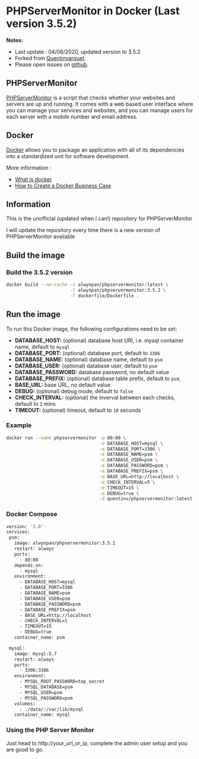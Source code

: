 
# PHPServerMonitor in Docker (Last version 3.5.2)

**Notes:**

* Last update : 04/08/2020, updated version to 3.5.2.
* Forked from [Quentinvarquet](https://github.com/Quentinvarquet/docker-phpservermonitor).
* Please open issues on [github](https://github.com/alwynpan/docker-phpservermonitor/issues).

## PHPServerMonitor

[PHPServerMonitor](http://www.phpservermonitor.org/) is a script that checks whether your websites and servers are up and running. It comes with a web based user interface where you can manage your services and websites, and you can manage users for each server with a mobile number and email address.

## Docker

[Docker](https://www.docker.com/) allows you to package an application with all of its dependencies into a standardized unit for software development.

More information :

* [What is docker](https://www.docker.com/what-docker)
* [How to Create a Docker Business Case](https://www.brianchristner.io/how-to-create-a-docker-business-case/)

## Information

This is the unofficial (updated when I can!) repository for PHPServerMonitor

I will update the repository every time there is a new version of PHPServerMonitor available

## Build the image

### Build the 3.5.2 version

```bash
docker build --no-cache -t alwynpan/phpservermonitor:latest \
                        -t alwynpan/phpservermonitor:3.5.2 \
                        -f dockerfile/Dockerfile .
```

## Run the image

To run this Docker image, the following configurations need to be set:

* **DATABASE_HOST:** (optional) database host URI, i.e. mysql container name, default to `mysql`
* **DATABASE_PORT:** (optional) database port, default to `3306`
* **DATABASE_NAME:** (optional) database name, default to `psm`
* **DATABASE_USER:** (optional) database user, default to `psm`
* **DATABASE_PASSWORD:** database password, no default value
* **DATABASE_PREFIX:** (optional) database table prefix, default to `psm_`
* **BASE_URL:** base URL, no default value
* **DEBUG:** (optional) debug mode, default to `false`
* **CHECK_INTERVAL:** (optional) the inverval between each checks, default to `2` mins
* **TIMEOUT:** (optional) timeout, default to `10` seconds

### Example

```bash
docker run --name phpservermonitor -p 80:80 \
                                   -e DATABASE_HOST=mysql \
                                   -e DATABASE_PORT=3306 \
                                   -e DATABASE_NAME=psm \
                                   -e DATABASE_USER=psm \
                                   -e DATABASE_PASSWORD=psm \
                                   -e DATABASE_PREFIX=psm \
                                   -e BASE_URL=http://localhost \
                                   -e CHECK_INTERVAL=5 \
                                   -e TIMEOUT=15 \
                                   -e DEBUG=true \
                                   -d quentinv/phpservermonitor:latest
```

### Docker Compose

```bash
version: '3.8'
services:
 psm:
   image: alwynpan/phpservermonitor:3.5.2
   restart: always
   ports:
     - 80:80
   depends_on:
     - mysql
   environment:
     - DATABASE_HOST=mysql
     - DATABASE_PORT=3306
     - DATABASE_NAME=psm
     - DATABASE_USER=psm
     - DATABASE_PASSWORD=psm
     - DATABASE_PREFIX=psm
     - BASE_URL=http://localhost
     - CHECK_INTERVAL=1
     - TIMEOUT=15
     - DEBUG=true
   container_name: psm

 mysql:
   image: mysql:5.7
   restart: always
   ports:
     - 3306:3306
   environment:
     - MYSQL_ROOT_PASSWORD=top_secret
     - MYSQL_DATABASE=psm
     - MYSQL_USER=psm
     - MYSQL_PASSWORD=psm
   volumes:
     - ./data/:/var/lib/mysql
   container_name: mysql
```

### Using the PHP Server Monitor

Just head to http://your_url_or_ip, complete the admin user setup and you are good to go.
